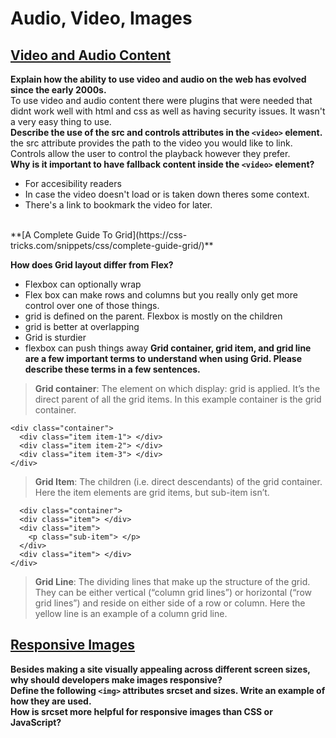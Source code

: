 # Audio, Video, Images



## [Video and Audio Content](https://developer.mozilla.org/en-US/docs/Learn/HTML/Multimedia_and_embedding/Video_and_audio_content)

**Explain how the ability to use video and audio on the web has evolved since the early 2000s.**   
To use video and audio content there were plugins that were needed that didnt work well with html and css as well as having security issues. It wasn't a very easy thing to use.  
**Describe the use of the src and controls attributes in the `<video>` element.**  
the src attribute provides the path to the video you would like to link. Controls allow the user to control the playback however they prefer.  
**Why is it important to have fallback content inside the `<video>` element?**  
- For accesibility readers
- In case the video doesn't load or is taken down theres some context.
- There's a link to bookmark the video for later. 
<br>
**[A Complete Guide To Grid](https://css-tricks.com/snippets/css/complete-guide-grid/)**  

**How does Grid layout differ from Flex?**    
- Flexbox can optionally wrap
- Flex box can make rows and columns but you really only get more control over one of those things.
- grid is defined on the parent. Flexbox is mostly on the children
- grid is better at overlapping
- Grid is sturdier
- flexbox can push things away
**Grid container, grid item, and grid line are a few important terms to understand when using Grid. Please describe these terms in a few sentences.**    
>**Grid container**: The element on which display: grid is applied. It’s the direct parent of all the grid items. In this example container is the grid container. 
````
<div class="container">
  <div class="item item-1"> </div>
  <div class="item item-2"> </div>
  <div class="item item-3"> </div>
</div>
````
>**Grid Item**: The children (i.e. direct descendants) of the grid container. Here the item elements are grid items, but sub-item isn’t.  
````
  <div class="container">
  <div class="item"> </div>
  <div class="item">
    <p class="sub-item"> </p>
  </div>
  <div class="item"> </div>
</div>
````
> **Grid Line**: The dividing lines that make up the structure of the grid. They can be either vertical (“column grid lines”) or horizontal (“row grid lines”) and reside on either side of a row or column. Here the yellow line is an example of a column grid line.  


## [Responsive Images](https://developer.mozilla.org/en-US/docs/Learn/HTML/Multimedia_and_embedding/Responsive_images)  

**Besides making a site visually appealing across different screen sizes, why should developers make images responsive?**  
**Define the following `<img>` attributes srcset and sizes. Write an example of how they are used.**  
**How is srcset more helpful for responsive images than CSS or JavaScript?**  
